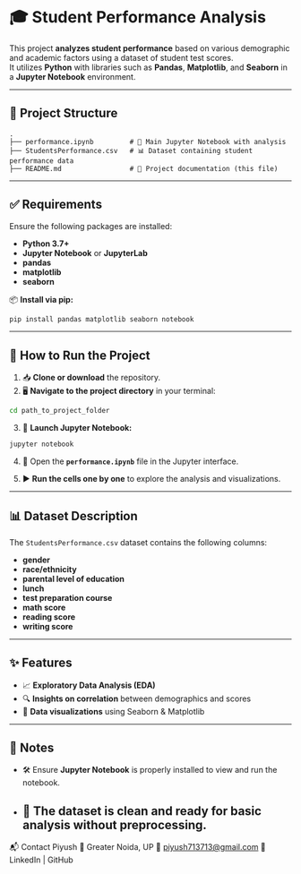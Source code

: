 # 🎓 **Student Performance Analysis**

This project **analyzes student performance** based on various demographic and academic factors using a dataset of student test scores.  
It utilizes **Python** with libraries such as **Pandas**, **Matplotlib**, and **Seaborn** in a **Jupyter Notebook** environment.

---

## 📁 **Project Structure**

```
.
├── performance.ipynb         # 📘 Main Jupyter Notebook with analysis
├── StudentsPerformance.csv   # 📊 Dataset containing student performance data
├── README.md                 # 📄 Project documentation (this file)
```

---

## ✅ **Requirements**

Ensure the following packages are installed:

- **Python 3.7+**
- **Jupyter Notebook** or **JupyterLab**
- **pandas**
- **matplotlib**
- **seaborn**

📦 **Install via pip:**

```bash
pip install pandas matplotlib seaborn notebook
```

---

## 🚀 **How to Run the Project**

1. 📥 **Clone or download** the repository.
2. 🖥️ **Navigate to the project directory** in your terminal:

```bash
cd path_to_project_folder
```

3. 📂 **Launch Jupyter Notebook:**

```bash
jupyter notebook
```

4. 📑 Open the **`performance.ipynb`** file in the Jupyter interface.

5. ▶️ **Run the cells one by one** to explore the analysis and visualizations.

---

## 📊 **Dataset Description**

The `StudentsPerformance.csv` dataset contains the following columns:

- **gender**
- **race/ethnicity**
- **parental level of education**
- **lunch**
- **test preparation course**
- **math score**
- **reading score**
- **writing score**

---

## ✨ **Features**

- 📈 **Exploratory Data Analysis (EDA)**
- 🔍 **Insights on correlation** between demographics and scores
- 🎨 **Data visualizations** using Seaborn & Matplotlib

---

## 📌 **Notes**

- 🛠️ Ensure **Jupyter Notebook** is properly installed to view and run the notebook.
- 🧼 The dataset is **clean** and ready for basic analysis without preprocessing.
  ----

📬 Contact
Piyush
📍 Greater Noida, UP
📧 piyush713713@gmail.com
🔗 LinkedIn | GitHub
